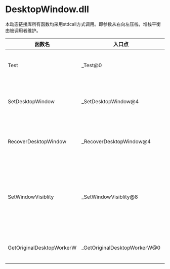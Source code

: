 # DesktopWindow.dll

本动态链接库所有函数均采用stdcall方式调用。即参数从右向左压栈，堆栈平衡由被调用者维护。

|函数名|入口点|返回值|参数|说明|
|----|----|----|----|----|
|Test|_Test@0|BOOL||测试是否载入成功，永远返回true|
|SetDesktopWindow|_SetDesktopWindow@4|BOOL|HWND hwnd|hwnd为窗口句柄，将该窗口设置为桌面|
|RecoverDesktopWindow|_RecoverDesktopWindow@4|BOOL|HWND hwnd|hwnd为窗口句柄，将该窗口从桌面摘除|
|SetWindowVisiblity|_SetWindowVisiblity@8|BOOL|HWND hwnd , BOOL show|hwnd为窗口句柄，show为true时显示该窗口，false时隐藏该窗口|
|GetOriginalDesktopWorkerW|_GetOriginalDesktopWorkerW@0|HWND||获取桌面壁纸的WorkerW窗口句柄|
